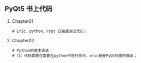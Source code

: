 ## PyQt5 书上代码

1. Chapter01

   ```
   # Eric、python、PyQt 安装后测试代码；
   ```

2. Chapter02

   ```
   # Python的基本语法
   #（1）代码需要在需要在python中进行执行，eric是是PyQt的图形输出；
   ```

   